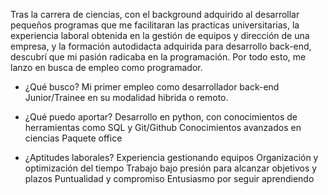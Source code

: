 Tras la carrera de ciencias, con el background adquirido al desarrollar pequeños programas que me facilitaran las practicas universitarias, 
la experiencia laboral obtenida en la gestión de equipos y dirección de una empresa, y la formación autodidacta adquirida para desarrollo back-end,
descubrí que mi pasión radicaba en la programación.
Por todo esto, me lanzo en busca de empleo como programador.

- ¿Qué busco?
Mi primer empleo como desarrollador back-end Junior/Trainee en su modalidad hibrida o remoto.

- ¿Qué puedo aportar?
Desarrollo en python, con conocimientos de herramientas como SQL y Git/Github
Conocimientos avanzados en ciencias
Paquete office

- ¿Aptitudes laborales?
Experiencia gestionando equipos
Organización y optimización del tiempo
Trabajo bajo presión para alcanzar objetivos y plazos
Puntualidad y compromiso
Entusiasmo por seguir aprendiendo
